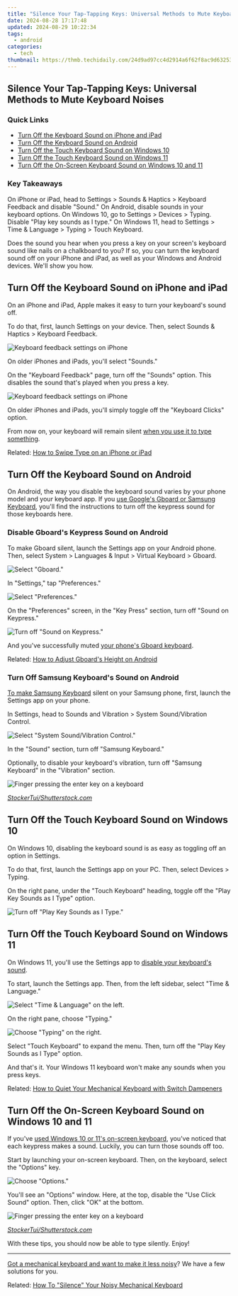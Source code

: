 ```yaml
---
title: "Silence Your Tap-Tapping Keys: Universal Methods to Mute Keyboard Noises"
date: 2024-08-28 17:17:48
updated: 2024-08-29 10:22:34
tags:
  - android
categories:
  - tech
thumbnail: https://thmb.techidaily.com/24d9ad97cc4d2914a6f62f8ac9d6325300e284842ea91d53be138fc17a246961.jpg
---
```


## Silence Your Tap-Tapping Keys: Universal Methods to Mute Keyboard Noises

### Quick Links

* [Turn Off the Keyboard Sound on iPhone and iPad](https://techidaily.com/complete-guide-to-hard-reset-your-motorola-edge-40-neo-drfone-by-drfone-reset-android-reset-android/)
* [Turn Off the Keyboard Sound on Android](https://win-solutions.techidaily.com/ultimate-fixes-for-rainbow-six-extraction-pc-instability-issues/)
* [Turn Off the Touch Keyboard Sound on Windows 10](https://screen-video-capture.techidaily.com/updated-saving-your-focus-a-guide-to-quieting-naysayers-on-google-video-calls-for-2024/)
* [Turn Off the Touch Keyboard Sound on Windows 11](https://win11-tips.techidaily.com/improving-windows-11-taskbar-stability/)
* [Turn Off the On-Screen Keyboard Sound on Windows 10 and 11](https://facebook-video-content.techidaily.com/updated-from-shoots-to-screens-dslr-setup-for-youtubefacebook-live/)

### Key Takeaways

 On iPhone or iPad, head to Settings > Sounds & Haptics > Keyboard Feedback and disable "Sound." On Android, disable sounds in your keyboard options. On Windows 10, go to Settings > Devices > Typing. Disable "Play key sounds as I type." On Windows 11, head to Settings > Time & Language > Typing > Touch Keyboard.

 Does the sound you hear when you press a key on your screen's keyboard sound like nails on a chalkboard to you? If so, you can turn the keyboard sound off on your iPhone and iPad, as well as your Windows and Android devices. We'll show you how.

##  Turn Off the Keyboard Sound on iPhone and iPad

 On an iPhone and iPad, Apple makes it easy to turn your keyboard's sound off.

 To do that, first, launch Settings on your device. Then, select Sounds & Haptics > Keyboard Feedback.

![Keyboard feedback settings on iPhone](https://static1.howtogeekimages.com/wordpress/wp-content/uploads/2022/11/Keyboard-Feedback-iPhone-Settings.png) 

 On older iPhones and iPads, you'll select "Sounds."

 On the "Keyboard Feedback" page, turn off the "Sounds" option. This disables the sound that's played when you press a key.

![Keyboard feedback settings on iPhone](https://static1.howtogeekimages.com/wordpress/wp-content/uploads/2022/11/Keyboard-Feedback-iPhone.png) 

 On older iPhones and iPads, you'll simply toggle off the "Keyboard Clicks" option.

 From now on, your keyboard will remain silent [when you use it to type something](https://android-location-track.techidaily.com/solutions-to-spy-on-poco-x6-with-and-without-jailbreak-drfone-by-drfone-virtual-android/).

Related: [How to Swipe Type on an iPhone or iPad](https://android-location-track.techidaily.com/solutions-to-spy-on-poco-x6-with-and-without-jailbreak-drfone-by-drfone-virtual-android/) 

##  Turn Off the Keyboard Sound on Android

 On Android, the way you disable the keyboard sound varies by your phone model and your keyboard app. If you [use Google's Gboard or Samsung Keyboard](https://extra-hints.techidaily.com/2024-approved-construct-humor-memes-via-adobe/), you'll find the instructions to turn off the keypress sound for those keyboards here.

###  Disable Gboard's Keypress Sound on Android

 To make Gboard silent, launch the Settings app on your Android phone. Then, select System > Languages & Input > Virtual Keyboard > Gboard.

![Select "Gboard."](https://static1.howtogeekimages.com/wordpress/wp-content/uploads/2022/09/8-android-gboard-settings.png) 

 In "Settings," tap "Preferences."

![Select "Preferences."](https://static1.howtogeekimages.com/wordpress/wp-content/uploads/2022/09/9-android-gboard-preferences.png) 

 On the "Preferences" screen, in the "Key Press" section, turn off "Sound on Keypress."

![Turn off "Sound on Keypress."](https://static1.howtogeekimages.com/wordpress/wp-content/uploads/2022/09/10-android-disable-gboard-sound.png) 

 And you've successfully muted [your phone's Gboard keyboard](https://apple-account.techidaily.com/in-2024-how-to-fix-locked-apple-id-from-apple-iphone-11-pro-by-drfone-ios/).

Related: [How to Adjust Gboard's Height on Android](https://apple-account.techidaily.com/in-2024-how-to-fix-locked-apple-id-from-apple-iphone-11-pro-by-drfone-ios/) 

###  Turn Off Samsung Keyboard's Sound on Android

[To make Samsung Keyboard](https://extra-skills.techidaily.com/new-inside-facetunes-magic-an-in-depth-analysis-for-perfect-photos/) silent on your Samsung phone, first, launch the Settings app on your phone.

 In Settings, head to Sounds and Vibration > System Sound/Vibration Control.

![Select "System Sound/Vibration Control."](https://static1.howtogeekimages.com/wordpress/wp-content/uploads/2022/09/11-samsung-sound-settings.png) 

 In the "Sound" section, turn off "Samsung Keyboard."

 Optionally, to disable your keyboard's vibration, turn off "Samsung Keyboard" in the "Vibration" section.

![Finger pressing the enter key on a keyboard](https://static1.howtogeekimages.com/wordpress/wp-content/uploads/2022/09/Keyboard-Sound.jpg) 

_[StockerTui/Shutterstock.com](https://www.shutterstock.com/image-photo/businessman-finger-pressing-enter-key-on-1748946950)_

##  Turn Off the Touch Keyboard Sound on Windows 10

 On Windows 10, disabling the keyboard sound is as easy as toggling off an option in Settings.

 To do that, first, launch the Settings app on your PC. Then, select Devices > Typing.

 On the right pane, under the "Touch Keyboard" heading, toggle off the "Play Key Sounds as I Type" option.

![Turn off &quot;Play Key Sounds as I Type.&quot;](https://static1.howtogeekimages.com/wordpress/wp-content/uploads/2017/05/img_5910f64c739f6.png) 

##  Turn Off the Touch Keyboard Sound on Windows 11

 On Windows 11, you'll use the Settings app to [disable your keyboard's sound](https://win11.techidaily.com/a-step-by-step-guide-to-rectify-a-wrongly-setup-temp-folder-in-win11/).

 To start, launch the Settings app. Then, from the left sidebar, select "Time & Language."

![Select "Time & Language" on the left.](https://static1.howtogeekimages.com/wordpress/wp-content/uploads/2022/09/2-windows-11-time-language-settings.png) 

 On the right pane, choose "Typing."

![Choose "Typing" on the right.](https://static1.howtogeekimages.com/wordpress/wp-content/uploads/2022/09/3-windows-11-typing-settings.png) 

 Select "Touch Keyboard" to expand the menu. Then, turn off the "Play Key Sounds as I Type" option.

 And that's it. Your Windows 11 keyboard won't make any sounds when you press keys.

Related: [How to Quiet Your Mechanical Keyboard with Switch Dampeners](https://win11.techidaily.com/a-step-by-step-guide-to-rectify-a-wrongly-setup-temp-folder-in-win11/) 

##  Turn Off the On-Screen Keyboard Sound on Windows 10 and 11

 If you've [used Windows 10 or 11's on-screen keyboard](https://screen-capture.techidaily.com/updated-2024-approved-how-to-record-your-desktop-screen-on-windows-for-free-3-methods/), you've noticed that each keypress makes a sound. Luckily, you can turn those sounds off too.

 Start by launching your on-screen keyboard. Then, on the keyboard, select the "Options" key.

![Choose "Options."](https://static1.howtogeekimages.com/wordpress/wp-content/uploads/2022/09/4-windows-on-screen-keyboard-options.png) 

 You'll see an "Options" window. Here, at the top, disable the "Use Click Sound" option. Then, click "OK" at the bottom.

![Finger pressing the enter key on a keyboard](https://static1.howtogeekimages.com/wordpress/wp-content/uploads/2022/09/Keyboard-Sound.jpg) 

_[StockerTui/Shutterstock.com](https://www.shutterstock.com/image-photo/businessman-finger-pressing-enter-key-on-1748946950)_

 With these tips, you should now be able to type silently. Enjoy!

---

[Got a mechanical keyboard and want to make it less noisy](https://ai-live-streaming.techidaily.com/new-access-all-matches-free-world-cup-live-streaming-options-for-2024/)? We have a few solutions for you.

Related: [How To "Silence" Your Noisy Mechanical Keyboard](https://ai-live-streaming.techidaily.com/new-access-all-matches-free-world-cup-live-streaming-options-for-2024/)

<ins class="adsbygoogle"
     style="display:block"
     data-ad-format="autorelaxed"
     data-ad-client="ca-pub-7571918770474297"
     data-ad-slot="1223367746"></ins>



<ins class="adsbygoogle"
     style="display:block"
     data-ad-client="ca-pub-7571918770474297"
     data-ad-slot="8358498916"
     data-ad-format="auto"
     data-full-width-responsive="true"></ins>
